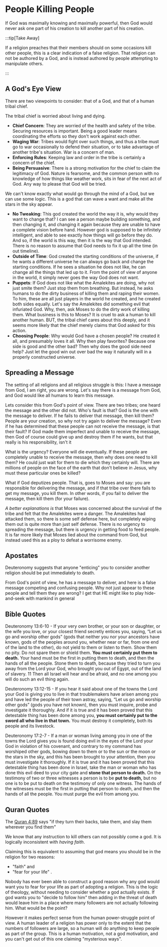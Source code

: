 # People Killing People

If God was maximally knowing and maximally powerful, then God would never ask one part of his creation to kill another part of his creation.

:::tip[Take Away]

If a religion preaches that their members should on some occasions kill other people, this is a clear indication of a false religion.  That religion can not be authored by a God, and is instead authored by people attempting to manipulate others.

:::

## A God's Eye View

There are two viewpoints to consider: that of a God, and that of a human tribal chief.  

The tribal chief is worried about living and dying.  
* __Chief Concern__: They are worried of the health and safety of the tribe.  Securing resources is important.  Being a good leader means coordinating the efforts so they don't work against each other.
* __Waging War__: Tribes would fight over such things, and thus a tribe must go to war occasionally to defend their situation, or to take advantage of another tribe's situation.  War is a concern of man.  
* __Enforcing Rules__: Keeping law and order in the tribe is certainly a concern of the chief.  
* __Being Persuasive__: There is a strong motivation for the chief to claim the legitimacy of God.  Nature is fearsome, and the common person with no knowledge of how things like weather work, sits in fear of the next act of God.  Any way to please that God will be tried.

We can't know exactly what would go through the mind of a God, but we can use some logic.  This is a god that can wave a want and make all the stars in the sky appear.  
* __No Tweaking__: This god created the world the way it is, why would they want to change that?  I can see a person maybe building something, and then changing it, and changing it again because they are unable to have a complete vision before hand.  However god is supposed to be infinitely intelligent, and able to see exactly how things will go before they do.  And so, if the world is this way, then it is the way that God intended.  There is no reason to assume that God needs to fix it up all the time (in out timeline).
* __Outside of Time__: God created the starting conditions of the universe, if he wants a different universe he can always go back and change the starting conditions.  If he sees a situation he does not like, he can change all the things that led up to it.  From the point of view of anyone in the world, it simply never goes the way God does not want.
* __Puppets__: If God does not like what the Amalekites are doing, why not just smite them?  Just stop them from breathing.  But instead, he asks humans to do the dirty business of killing them and raping their women.  To him, these are all just players in the world he created, and he created both sides equally.  Let's say the Amalekites did something evil that infuriated God.  Why, then, ask Moses to do the dirty work of killing them.  What business is this to Moses?  It is cruel to ask a human to kill another human.  BUT, the tribal chief cares about this deeply, and it seems more likely that the chief merely claims that God asked for this action.
* __Choosing People__: Why would God have a chosen people?  He created it all, and presumably loves it all.  Why then play favorites?  Because one side is good and the other bad?  Then why does the good side need help?  Just let the good win out over bad the way it naturally will in a properly constructed universe.

## Spreading a Message

The setting of all religions and all religious struggle is this:  I have a message from God, I am right, you are wrong.  Let's say there is a message from God, and God would like all humans to learn this message.

Lets consider this from God's point of view. There are two tribes; one heard the message and the other did not.  Who's fault is that?  God is the one with the message to deliver.  If he fails to deliver that message, then kill them?  People are your creation, so why not try again to deliver the message?  Even if he has determined that these people can not receive the message, is that their fault?  If God made them imperfect and unable to receive the message, then God of course could give up and destroy them if he wants, but that really is his responsibility, isn't it

What is the urgency?  Everyone will die eventually.  If these people are completely unable to receive the message, then why does one need to kill them?  He could just wait for them to die which they certainly will.  There are millions of people on the face of the earth that don't believe in Jesus, why must these particular ones be killed?

What if God deputizes people. That is, goes to Moses and say: you are responsible for delivering the message, and if that tribe over there fails to get my message, you kill them.  In other words, if you fail to deliver the message, then kill them (for your failure).  

_A better explanations is_ that Moses was concerned about the survival of the tribe and felt that the Amalekites were a danger.  The Amalekites had attacked them, so there is some self defense here, but completely wiping them out is quite more than just self defense.  There is no urgency to spreading the message, but there is urgency in getting food to feed people.  It is far more likely that Moses lied about the command from God, but instead used this as a ploy to defeat a worrisome enemy.

## Apostates

Deuteronomy suggests that anyone "enticing" you to consider another religion should be put immediately to death.

From God's point of view, he has a message to deliver, and here is a false message competing and confusing people.  Why not just appear to these people and tell them they are wrong?  I get that HE might like to play hide-and-seek with mankind in general


## Bible Quotes

Deuteronomy 13:6-10 - If your very own brother, or your son or daughter, or the wife you love, or your closest friend secretly entices you, saying, “Let us go and worship other gods” (gods that neither you nor your ancestors have known, gods of the peoples around you, whether near or far, from one end of the land to the other), do not yield to them or listen to them. Show them no pity. Do not spare them or shield them. __You must certainly put them to death.__ Your hand must be the first in putting them to death, and then the hands of all the people. Stone them to death, because they tried to turn you away from the Lord your God, who brought you out of Egypt, out of the land of slavery. 11 Then all Israel will hear and be afraid, and no one among you will do such an evil thing again.

Deuteronomy 13:12-15 - If you hear it said about one of the towns the Lord your God is giving you to live in that troublemakers have arisen among you and have led the people of their town astray, saying, “Let us go and worship other gods” (gods you have not known), then you must inquire, probe and investigate it thoroughly. And if it is true and it has been proved that this detestable thing has been done among you, __you must certainly put to the sword all who live in that town.__ You must destroy it completely, both its people and its livestock.

Deuteronomy 17:2-7 - If a man or woman living among you in one of the towns the Lord gives you is found doing evil in the eyes of the Lord your God in violation of his covenant, and contrary to my command has worshiped other gods, bowing down to them or to the sun or the moon or the stars in the sky, and this has been brought to your attention, then you must investigate it thoroughly. If it is true and it has been proved that this detestable thing has been done in Israel, take the man or woman who has done this evil deed to your city gate and __stone that person to death.__ On the testimony of two or three witnesses a person is to be __put to death,__ but no one is to be put to death on the testimony of only one witness. The hands of the witnesses must be the first in putting that person to death, and then the hands of all the people. You must purge the evil from among you.

## Quran Quotes

The [Quran 4:89](https://quran.com/an-nisa/89) says "if they turn their backs, take them, and slay them wherever you find them"

We know that any instruction to kill others can not possibly come a god. It is logically inconsistent with _having faith_.

Claiming this is equivalent to assuming that god means you should be in the religion for two reasons:

* "faith" and
* "fear for your life" .

Nobody has ever been able to construct a good reason why any god would want you to fear for your life as part of adopting a religion. This is the logic of theology, without needing to consider whether a god actually exists.  If god wants you to "decide to follow him" then adding in the threat of death would leave him in a place where many followers are not actually following him.  What would be the point?

However it makes perfect sense from the human power-struggle point of view.  A human leader of a religion has power only to the extent that the numbers of followers are large, so a human will do anything to keep people as part of the group.  This is a human motivation, not a god motivation, and you can't get out of this one claiming "mysterious ways".

